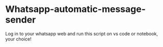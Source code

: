 # Whatsapp-automatic-message-sender
Log in to your whatsapp web and run this script on vs code or notebook, your choice!

